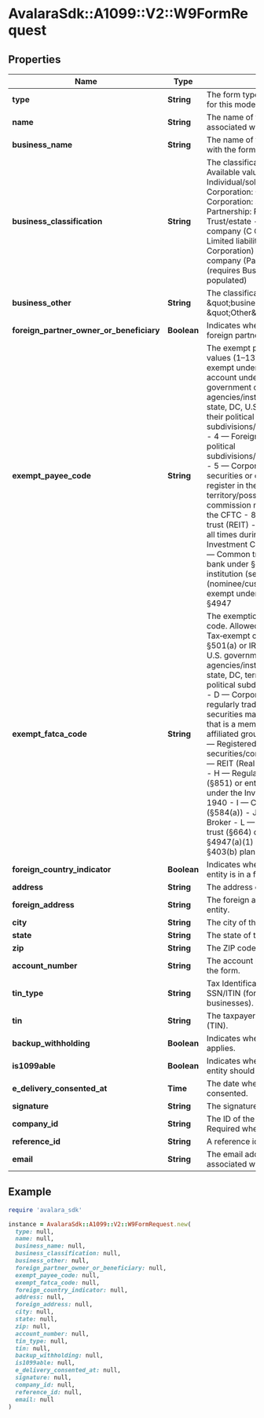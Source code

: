 # AvalaraSdk::A1099::V2::W9FormRequest

## Properties

| Name | Type | Description | Notes |
| ---- | ---- | ----------- | ----- |
| **type** | **String** | The form type (always \&quot;w9\&quot; for this model). | [optional][readonly] |
| **name** | **String** | The name of the individual or entity associated with the form. |  |
| **business_name** | **String** | The name of the business associated with the form. | [optional] |
| **business_classification** | **String** | The classification of the business.  Available values:  - Individual: Individual/sole proprietor  - C Corporation: C Corporation  - S Corporation: S Corporation  - Partnership: Partnership  - Trust/estate: Trust/estate  - LLC-C: Limited liability company (C Corporation)  - LLC-S: Limited liability company (S Corporation)  - LLC-P: Limited liability company (Partnership)  - Other: Other (requires BusinessOther field to be populated) |  |
| **business_other** | **String** | The classification description when \&quot;businessClassification\&quot; is \&quot;Other\&quot;. | [optional] |
| **foreign_partner_owner_or_beneficiary** | **Boolean** | Indicates whether the individual is a foreign partner, owner, or beneficiary. | [optional] |
| **exempt_payee_code** | **String** | The exempt payee code. Allowed values (1–13):  - 1 — Organization exempt under §501(a) or IRA; custodial account under §403(b)(7)  - 2 — U.S. government or its agencies/instrumentalities  - 3 — U.S. state, DC, U.S. territory/possession, or their political subdivisions/agencies/instrumentalities  - 4 — Foreign government or its political subdivisions/agencies/instrumentalities  - 5 — Corporation  - 6 — Dealer in securities or commodities required to register in the U.S., DC, or U.S. territory/possession  - 7 — Futures commission merchant registered with the CFTC  - 8 — Real estate investment trust (REIT)  - 9 — Entity registered at all times during the tax year under the Investment Company Act of 1940  - 10 — Common trust fund operated by a bank under §584(a)  - 11 — Financial institution (see §581)  - 12 — Broker (nominee/custodian)  - 13 — Trust exempt under §664 or described in §4947 | [optional] |
| **exempt_fatca_code** | **String** | The exemption from FATCA reporting code. Allowed values (A–M):  - A — Tax‑exempt organization under §501(a) or IRA (§7701(a)(37))  - B — U.S. government or any of its agencies/instrumentalities  - C — U.S. state, DC, territory/possession, or their political subdivisions/instrumentalities  - D — Corporation whose stock is regularly traded on an established securities market  - E — Corporation that is a member of the same expanded affiliated group as a D corporation  - F — Registered dealer in securities/commodities/derivatives  - G — REIT (Real Estate Investment Trust)  - H — Regulated investment company (§851) or entity registered all year under the Investment Company Act of 1940  - I — Common trust fund (§584(a))  - J — Bank (§581)  - K — Broker  - L — Charitable remainder trust (§664) or trust described in §4947(a)(1)  - M — Trust under §403(b) plan or §457(g) plan | [optional] |
| **foreign_country_indicator** | **Boolean** | Indicates whether the individual or entity is in a foreign country. | [optional] |
| **address** | **String** | The address of the individual or entity. |  |
| **foreign_address** | **String** | The foreign address of the individual or entity. | [optional] |
| **city** | **String** | The city of the address. |  |
| **state** | **String** | The state of the address. |  |
| **zip** | **String** | The ZIP code of the address. |  |
| **account_number** | **String** | The account number associated with the form. | [optional] |
| **tin_type** | **String** | Tax Identification Number (TIN) type. SSN/ITIN (for individuals) and EIN (for businesses). |  |
| **tin** | **String** | The taxpayer identification number (TIN). |  |
| **backup_withholding** | **Boolean** | Indicates whether backup withholding applies. | [optional] |
| **is1099able** | **Boolean** | Indicates whether the individual or entity should be issued a 1099 form. | [optional] |
| **e_delivery_consented_at** | **Time** | The date when e-delivery was consented. | [optional] |
| **signature** | **String** | The signature of the form. | [optional] |
| **company_id** | **String** | The ID of the associated company. Required when creating a form. | [optional] |
| **reference_id** | **String** | A reference identifier for the form. | [optional] |
| **email** | **String** | The email address of the individual associated with the form. | [optional] |

## Example

```ruby
require 'avalara_sdk'

instance = AvalaraSdk::A1099::V2::W9FormRequest.new(
  type: null,
  name: null,
  business_name: null,
  business_classification: null,
  business_other: null,
  foreign_partner_owner_or_beneficiary: null,
  exempt_payee_code: null,
  exempt_fatca_code: null,
  foreign_country_indicator: null,
  address: null,
  foreign_address: null,
  city: null,
  state: null,
  zip: null,
  account_number: null,
  tin_type: null,
  tin: null,
  backup_withholding: null,
  is1099able: null,
  e_delivery_consented_at: null,
  signature: null,
  company_id: null,
  reference_id: null,
  email: null
)
```

